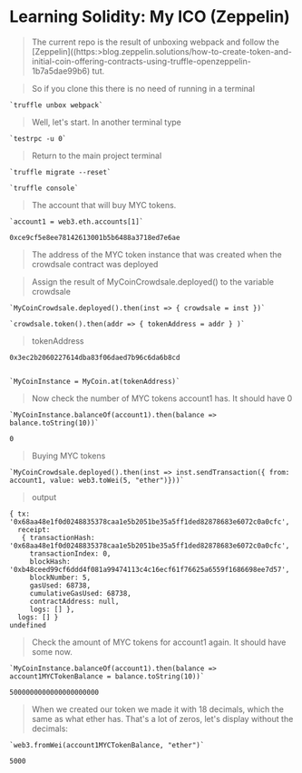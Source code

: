 # Learning Solidity: My ICO (Zeppelin)

>The current repo is the result of unboxing webpack and follow the [Zeppelin]((https:>blog.zeppelin.solutions/how-to-create-token-and-initial-coin-offering-contracts-using-truffle-openzeppelin-1b7a5dae99b6) tut.

>So if you clone this there is no need of running in a terminal

    `truffle unbox webpack`

>Well, let's start. In another terminal type

    `testrpc -u 0`

>Return to the main project terminal

    `truffle migrate --reset`

    `truffle console`

> The account that will buy MYC tokens.

    `account1 = web3.eth.accounts[1]`

    0xce9cf5e8ee78142613001b5b6488a3718ed7e6ae

> The address of the MYC token instance that was created when the crowdsale contract was deployed

> Assign the result of MyCoinCrowdsale.deployed() to the variable crowdsale

    `MyCoinCrowdsale.deployed().then(inst => { crowdsale = inst })`

    `crowdsale.token().then(addr => { tokenAddress = addr } )`

>tokenAddress

    0x3ec2b2060227614dba83f06daed7b96c6da6b8cd


    `MyCoinInstance = MyCoin.at(tokenAddress)`

>Now check the number of MYC tokens account1 has. It should have 0

    `MyCoinInstance.balanceOf(account1).then(balance => balance.toString(10))`

    0

> Buying MYC tokens

    `MyCoinCrowdsale.deployed().then(inst => inst.sendTransaction({ from: account1, value: web3.toWei(5, "ether")}))`

>output

    { tx: '0x68aa48e1f0d0248835378caa1e5b2051be35a5ff1ded82878683e6072c0a0cfc',
      receipt:
       { transactionHash: '0x68aa48e1f0d0248835378caa1e5b2051be35a5ff1ded82878683e6072c0a0cfc',
         transactionIndex: 0,
         blockHash: '0xb48ceed99cf6ddd4f081a99474113c4c16ecf61f76625a6559f1686698ee7d57',
         blockNumber: 5,
         gasUsed: 68738,
         cumulativeGasUsed: 68738,
         contractAddress: null,
         logs: [] },
      logs: [] }
    undefined

> Check the amount of MYC tokens for account1 again. It should have some now.

    `MyCoinInstance.balanceOf(account1).then(balance => account1MYCTokenBalance = balance.toString(10))`

    5000000000000000000000

> When we created our token we made it with 18 decimals, which the same as what ether has. That's a lot of zeros, let's display without the decimals:

    `web3.fromWei(account1MYCTokenBalance, "ether")`

    5000